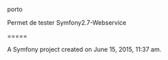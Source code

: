 porto

Permet de tester Symfony2.7-Webservice

=====

A Symfony project created on June 15, 2015, 11:37 am.